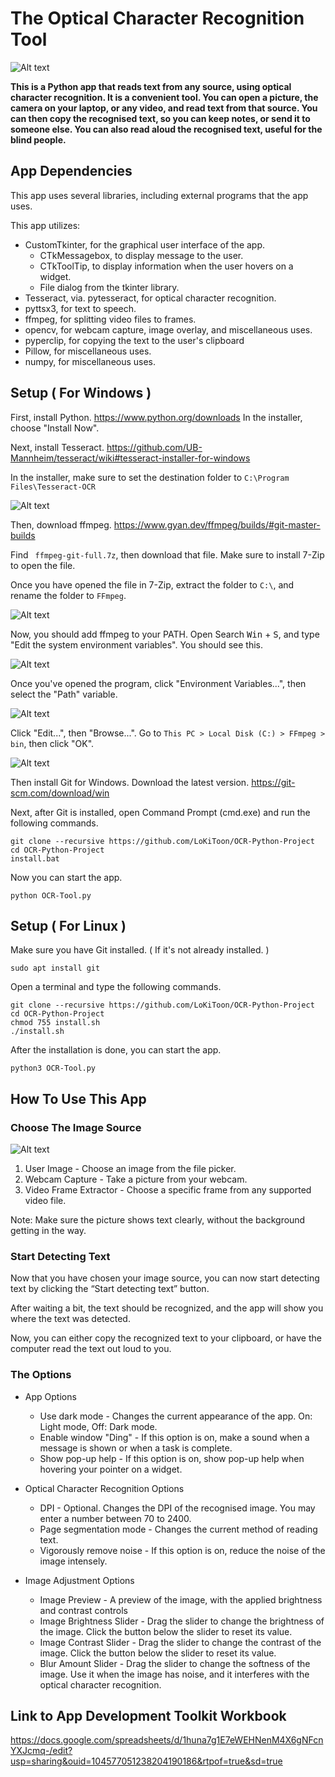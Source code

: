 # The Optical Character Recognition Tool

![Alt text](screenshots/app_preview.png)

**This is a Python app that reads text from any source, using optical character recognition. It is a convenient tool. You can open a picture, the camera on your laptop, or any video, and read text from that source. You can then copy the recognised text, so you can keep notes, or send it to someone else. You can also read aloud the recognised text, useful for the blind people.**

## App Dependencies

This app uses several libraries, including external programs that the app uses.

This app utilizes:

- CustomTkinter, for the graphical user interface of the app.
    - CTkMessagebox, to display message to the user.
    - CTkToolTip, to display information when the user hovers on a widget.
    - File dialog from the tkinter library.
- Tesseract, via. pytesseract, for optical character recognition.
- pyttsx3, for text to speech.
- ffmpeg, for splitting video files to frames.
- opencv, for webcam capture, image overlay, and miscellaneous uses.
- pyperclip, for copying the text to the user's clipboard
- Pillow, for miscellaneous uses.
- numpy, for miscellaneous uses.

## Setup ( For Windows )

First, install Python. https://www.python.org/downloads In the installer, choose "Install Now".

Next, install Tesseract. https://github.com/UB-Mannheim/tesseract/wiki#tesseract-installer-for-windows

In the installer, make sure to set the destination folder to `C:\Program Files\Tesseract-OCR`

![Alt text](screenshots/destination.png)

Then, download ffmpeg. https://www.gyan.dev/ffmpeg/builds/#git-master-builds

Find `
ffmpeg-git-full.7z`, then download that file. Make sure to install 7-Zip to open the file.

Once you have opened the file in 7-Zip, extract the folder to `C:\`, and rename the folder to `FFmpeg`.

![Alt text](screenshots/extract.png)

Now, you should add ffmpeg to your PATH. Open Search <kbd>Win</kbd> + <kbd>S</kbd>, and type "Edit the system environment variables". You should see this.

![Alt text](screenshots/search.png)

Once you've opened the program, click "Environment Variables...", then select the "Path" variable.

![Alt text](screenshots/variables.png)

Click "Edit...", then "Browse...". Go to `This PC > Local Disk (C:) > FFmpeg > bin`, then click "OK".

![Alt text](screenshots/new.png)

Then install Git for Windows. Download the latest version. https://git-scm.com/download/win

Next, after Git is installed, open Command Prompt (cmd.exe) and run the following commands.

```
git clone --recursive https://github.com/LoKiToon/OCR-Python-Project
cd OCR-Python-Project
install.bat
```

Now you can start the app.

`python OCR-Tool.py`

## Setup ( For Linux )

Make sure you have Git installed. ( If it's not already installed. )

`sudo apt install git`

Open a terminal and type the following commands.

```
git clone --recursive https://github.com/LoKiToon/OCR-Python-Project
cd OCR-Python-Project
chmod 755 install.sh
./install.sh
```

After the installation is done, you can start the app.

`python3 OCR-Tool.py`

## How To Use This App

### Choose The Image Source

![Alt text](screenshots/source.png)

1. User Image - Choose an image from the file picker.
2. Webcam Capture - Take a picture from your webcam.
3. Video Frame Extractor - Choose a specific frame from any supported video file.

Note: Make sure the picture shows text clearly, without the background getting in the way.

### Start Detecting Text

Now that you have chosen your image source, you can now start detecting text by clicking the “Start detecting text” button.

After waiting a bit, the text should be recognized, and the app will show you where the text was detected.

Now, you can either copy the recognized text to your clipboard, or have the computer read the text out loud to you.

### The Options

- App Options

  - Use dark mode - Changes the current appearance of the app. On: Light mode, Off: Dark mode.
  - Enable window "Ding" - If this option is on, make a sound when a message is shown or when a task is complete.
  - Show pop-up help - If this option is on, show pop-up help when hovering your pointer on a widget.

- Optical Character Recognition Options

  - DPI - Optional. Changes the DPI of the recognised image. You may enter a number between 70 to 2400.
  - Page segmentation mode - Changes the current method of reading text.
  - Vigorously remove noise - If this option is on, reduce the noise of the image intensely. 

- Image Adjustment Options

  - Image Preview - A preview of the image, with the applied brightness and contrast controls
  - Image Brightness Slider - Drag the slider to change the brightness of the image. Click the button below the slider to reset its value.
  - Image Contrast Slider - Drag the slider to change the contrast of the image. Click the button below the slider to reset its value.
  - Blur Amount Slider - Drag the slider to change the softness of the image. Use it when the image has noise, and it interferes with the optical character recognition.

## Link to App Development Toolkit Workbook

https://docs.google.com/spreadsheets/d/1huna7g1E7eWEHNenM4X6gNFcnYXJcmq-/edit?usp=sharing&ouid=104577051238204190186&rtpof=true&sd=true